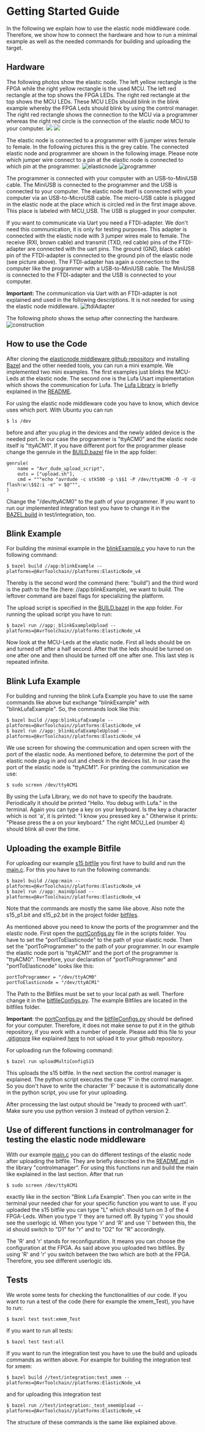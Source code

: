 # Getting Started Guide

In the following we explain how to use the elastic node middleware code.
Therefore, we show how to connect the hardware and how to run a minimal example as well as the needed commands for building and uploading the target.

## Hardware

The following photos show the elastic node. 
The left yellow rectangle is the FPGA while the right yellow rectangle is the used MCU. 
The left red rectangle at the top shows the FPGA LEDs. 
The right red rectangle at the top shows the MCU LEDs. 
These MCU LEDs should blink in the blink example whereby the FPGA Leds should blink by using the control manager. 
The right red rectangle shows the connection to the MCU via a programmer whereas the right red circle is the connection of the elastic node MCU to your computer.
![](images/elasticNodeFrontEdit3.jpg)
![](images/elasticNodeBack.jpg)

The elastic node is connected to a programmer with 6 jumper wires female to female.
In the following pictures this is the grey cable. 
The connected elastic node and programmer are shown in the following image.
Please note which jumper wire connect to a pin at the elastic node is connected to which pin at the programmer.
![elasticnode](images/elasticNode.jpg)
![programmer](images/programmerEdit.jpg)

The programmer is connected with your computer with an USB-to-MiniUSB cable. 
The MiniUSB is connected to the programmer and the USB is connected to your computer.
The elastic node itself is connected with your computer via an USB-to-MicroUSB cable.
The micro-USB cable is plugged in the elastic node at the place which is circled red in the first image above.
This place is labeled with MCU_USB. 
The USB is plugged in your computer. 

If you want to communicate via Uart you need a FTDI-adapter.
We don't need this communication, it is only for testing purposes.
This adapter is connected with the elastic node with 3 jumper wires male to female.
The receive (RXI, brown cable) and transmit (TXD, red cable) pins of the FTDI-adapter are connected with the uart pins.
The ground (GND, black cable) pin of the FTDI-adapter is connected to the ground pin of the elastic node (see picture above).
The FTDI-adapter has again a connection to the computer like the programmer with a USB-to-MiniUSB cable. 
The MiniUSB is connected to the FTDI-adapter and the USB is connected to your computer.

**Important:** The communication via Uart with an FTDI-adapter is not explained and used in the following descriptions. 
It is not needed for using the elastic node middleware.
![ftdiAdapter](images/ftdiAdapter.jpg)

The following photo shows the setup after connecting the hardware.
![construction](images/construction2.jpg)
 
## How to use the Code

After cloning the [elasticnode middleware github repository](https://github.com/es-ude/ElasticNodeMiddleware) and installing [Bazel](https://www.bazel.build/) and the other needed tools, you can run a mini example. 
We implemented two mini examples. 
The first examples just blinks the MCU-Leds at the elastic node. 
The second one is the Lufa Usart implementation which shows the communication for Lufa.
The [Lufa Library](http://www.fourwalledcubicle.com/files/LUFA/Doc/120219/html/index.html) is briefly explained in the [README](../README.md).

For using the elastic node middleware code you have to know, which device uses which port.
With Ubuntu you can run

    $ ls /dev

before and after you plug in the devices and the newly added device is the needed port.
In our case the programmer is "ttyACM0" and the elastic node itself is "ttyACM1".
If you have different port for the programmer please change the genrule in the [BUILD.bazel](../app/BUILD.bazel) file in the app folder:

    genrule(
        name = "Avr_dude_upload_script",
        outs = ["upload.sh"],
        cmd = """echo "avrdude -c stk500 -p \$$1 -P /dev/ttyACM0 -D -V -U flash:w:\$$2:i -e" > $@""",
    )
    
Change the "/dev/ttyACM0" to the path of your programmer.
If you want to run our implemented integration test you have to change it in the [BAZEL.build](../test/integration/BUILD.bazel) in test/integration, too. 

## Blink Example 

For building the minimal example in the [blinkExample.c](../app/blinkExample.c) you have to run the following command: 

    $ bazel build //app:blinkExample --platforms=@AvrToolchain//platforms:ElasticNode_v4

Thereby is the second word the command (here: "build") and the third word is the path to the file (here: //app:blinkExample), we want to build. 
The leftover command are bazel flags for specializing the platform.  
    
The upload script is specified in the [BUILD.bazel](../app/BUILD.bazel) in the app folder. 
For running the upload script you have to run: 

	$ bazel run //app:_blinkExampleUpload --platforms=@AvrToolchain//platforms:ElasticNode_v4

Now look at the MCU-Leds at the elastic node. 
First all leds should be on and turned off after a half second.
After that the leds should be turned on one after one and then should be turned off one after one. 
This last step is repeated infinite. 

## Blink Lufa Example

For building and running the blink Lufa Example you have to use the same commands like above but exchange "blinkExample" with "blinkLufaExample".
So, the commands look like this:

    $ bazel build //app:blinkLufaExample --platforms=@AvrToolchain//platforms:ElasticNode_v4
	$ bazel run //app:_blinkLufaExampleUpload --platforms=@AvrToolchain//platforms:ElasticNode_v4

We use screen for showing the communication and open screen with the port of the elastic node. 
As mentioned before, to determine the port of the elastic node plug in and out and check in the devices list.
In our case the port of the elastic node is "ttyACM1".
For printing the communication we use:

    $ sudo screen /dev/ttyACM1
    
By using the Lufa Library, we do not have to specify the baudrate.
Periodically it should be printed "Hello. You debug with Lufa." in the terminal.
Again you can type a key on your keyboard. 
Is the key a character which is not 'a', it is printed: "I know you pressed key a."
Otherwise it prints: "Please press the a on your keyboard."
The right MCU_Led (number 4) should blink all over the time. 

## Uploading the example Bitfile

For uploading our example [s15 bitfile](../bitfiles/s15_p1.bit) you first have to build and run the [main.c](../app/main.c).
For this you have to run the following commands:

    $ bazel build //app:main --platforms=@AvrToolchain//platforms:ElasticNode_v4
 	$ bazel run //app:_mainUpload --platforms=@AvrToolchain//platforms:ElasticNode_v4

Note that the commands are mostly the same like above.
Also note the s15_p1.bit and s15_p2.bit in the project folder [bitfiles](../bitfiles).

As mentioned above you need to know the ports of the programmer and the elastic node. 
First open the [portConfigs.py](../scripts/portConfigs.py) file in the scripts folder.
You have to set the "portToElasticnode" to the path of your elastic node.
Then set the "portToProgrammer" to the path of your programmer. 
In our example the elastic node port is "ttyACM1" and the port of the programmer is "ttyACM0".
Therefore, your declaration of "portToProgrammer" and "portToElasticnode" looks like this:

    portToProgrammer = "/dev/ttyACM0"
    portToElasticnode = "/dev/ttyACM1"

The Path to the Bitfiles must be set to your local path as well. Therfore change it in the [bitfileConfigs.py](../scripts/bitfileConfigs.py). The example Bitfiles are located in the bitfiles folder.

**Important**: the [portConfigs.py](../scripts/portConfigs.py) and the [bitfileConfigs.py](../scripts/bitfileConfigs.py) should be defined for your computer. 
Therefore, it does not make sense to put it in the github repository, if you work with a number of people.
Please add this file to your [.gitignore](../.gitignore) like explained [here](https://git-scm.com/docs/gitignore) to not upload it to your github repository.

For uploading run the following command:

    $ bazel run uploadMultiConfigS15
    
This uploads the s15 bitfile.
In the next section the control manager is explained. 
The python script executes the case 'F' in the control manager.
So you don't have to write the character 'F' because it is automatically done in the python script, you use for your uploading.

After processing the last output should be "ready to proceed with uart".
Make sure you use python version 3 instead of python version 2. 

## Use of different functions in controlmanager for testing the elastic node middleware

With our example [main.c](../app/main.c) you can do different testings of the elastic node after uploading the bitfile. 
They are briefly described in the [README.md](../README.md) in the library "controlmanager".
For using this functions run and build the main like explained in the last section.
After that run 
    
    $ sudo screen /dev/ttyACM1

exactly like in the section "Blink Lufa Example". 
Then you can write in the terminal your needed char for your specific function you want to use.
If you uploaded the s15 bitfile you can type "L" which should turn on 3 of the 4 FPGA-Leds. 
When you type 'l' they are turned off. 
By typing 'i' you should see the userlogic id.
When you type 'r' and 'R' and use 'i' between this, the id should switch to "D1" for "r" and to "D2" for "R" accordingly.

The 'R' and 'r' stands for reconfiguration.
It means you can choose the configuration at the FPGA.
As said above you uploaded two bitfiles.
By using 'R' and 'r' you switch between the two which are both at the FPGA.
Therefore, you see different userlogic ids.

## Tests

We wrote some tests for checking the functionalities of our code. 
If you want to run a test of the code (here for example the xmem_Test), you have to run:

    $ bazel test test:xmem_Test

If you want to run all tests:

    $ bazel test test:all
    
If you want to run the integration test you have to use the build and uploads commands as written above.
For example for building the integration test for xmem:

    $ bazel build //test/integration:test_xmem --platforms=@AvrToolchain//platforms:ElasticNode_v4 

and for uploading this integration test

    $ bazel run //test/integration:_test_xmemUpload --platforms=@AvrToolchain//platforms:ElasticNode_v4

The structure of these commands is the same like explained above. 
